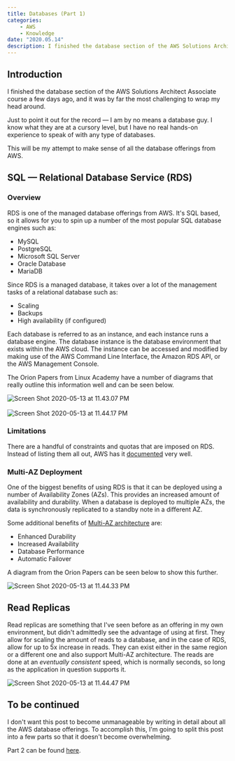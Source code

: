 ```yaml
---
title: Databases (Part 1)
categories:
    - AWS
    - Knowledge
date: "2020.05.14"
description: I finished the database section of the AWS Solutions Architect Associate course a few days ago, and it was by far the most challenging to wrap my head around.
---
```


<!--markdownlint-disable-->

## Introduction

I finished the database section of the AWS Solutions Architect Associate course a few days ago, and it was by far the most challenging to wrap my head around.

Just to point it out for the record — I am by no means a database guy. I know what they are at a cursory level, but I have no real hands-on experience to speak of with any type of databases.

This will be my attempt to make sense of all the database offerings from AWS.

<!-- more -->

## SQL — Relational Database Service (RDS)

### Overview

RDS is one of the managed database offerings from AWS. It's SQL based, so it allows for you to spin up a number of the most popular SQL database engines such as:

* MySQL
* PostgreSQL
* Microsoft SQL Server
* Oracle Database
* MariaDB

Since RDS is a managed database, it takes over a lot of the management tasks of a relational database such as:

* Scaling
* Backups
* High availability (if configured)

Each database is referred to as an instance, and each instance runs a database engine. The database instance is the database environment that exists within the AWS cloud. The instance can be accessed and modified by making use of the AWS Command Line Interface, the Amazon RDS API, or the AWS Management Console.

The Orion Papers from Linux Academy have a number of diagrams that really outline this information well and can be seen below.

<Image src="https://cdn.levine.io/uploads/images/gallery/2022-09//05/Screen-Shot-2020-05-13-at-11.43.07-PM.png" alt="Screen Shot 2020-05-13 at 11.43.07 PM" />
<br></br>
<Image src="https://cdn.levine.io/uploads/images/gallery/2022-09//05/Screen-Shot-2020-05-13-at-11.44.17-PM.png" alt="Screen Shot 2020-05-13 at 11.44.17 PM" />

### Limitations

There are a handful of constraints and quotas that are imposed on RDS. Instead of listing them all out, AWS has it [documented](https://docs.aws.amazon.com/AmazonRDS/latest/UserGuide/CHAP_Limits.html) very well.

### Multi-AZ Deployment

One of the biggest benefits of using RDS is that it can be deployed using a number of Availability Zones (AZs). This provides an increased amount of availability and durability. When a database is deployed to multiple AZs, the data is synchronously replicated to a standby note in a different AZ.

Some additional benefits of [Multi-AZ architecture](https://aws.amazon.com/rds/features/multi-az/) are:

* Enhanced Durability
* Increased Availability
* Database Performance
* Automatic Failover

A diagram from the Orion Papers can be seen below to show this further.

<Image src="https://cdn.levine.io/uploads/images/gallery/2022-09//05/Screen-Shot-2020-05-13-at-11.44.33-PM.png" alt="Screen Shot 2020-05-13 at 11.44.33 PM" />

## Read Replicas

Read replicas are something that I've seen before as an offering in my own environment, but didn't admittedly see the advantage of using at first. They allow for scaling the amount of reads to a database, and in the case of RDS, allow for up to 5x increase in reads. They can exist either in the same region or a different one and also support Multi-AZ architecture. The reads are done at an *eventually consistent* speed, which is normally seconds, so long as the application in question supports it.

<Image src="https://cdn.levine.io/uploads/images/gallery/2022-09//05/Screen-Shot-2020-05-13-at-11.44.47-PM.png" alt="Screen Shot 2020-05-13 at 11.44.47 PM" />

## To be continued

I don't want this post to become unmanageable by writing in detail about all the AWS database offerings. To accomplish this, I'm going to split this post into a few parts so that it doesn't become overwhelming.

Part 2 can be found [here](../blog/databases-part-2).
